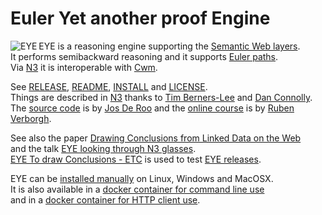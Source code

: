 # Euler Yet another proof Engine

<img align="left" src="https://josd.github.io/images/eye.png" alt="EYE"/> EYE is a reasoning engine supporting the [Semantic Web layers](http://www.w3.org/DesignIssues/diagrams/sweb-stack/2006a).<br/>
It performs semibackward reasoning and it supports [Euler paths](http://mathworld.wolfram.com/KoenigsbergBridgeProblem.html).<br/>
Via [N3](http://www.w3.org/TeamSubmission/n3/) it is interoperable with [Cwm](http://www.w3.org/2000/10/swap/doc/cwm).<br/>

See [RELEASE](https://github.com/josd/eye/blob/master/RELEASE), [README](https://github.com/josd/eye/blob/master/README), [INSTALL](https://github.com/josd/eye/blob/master/INSTALL) and [LICENSE](https://github.com/josd/eye/blob/master/LICENSE).<br/>
Things are described in [N3](http://www.w3.org/TeamSubmission/n3/) thanks to [Tim Berners-Lee](http://www.w3.org/People/Berners-Lee/) and [Dan Connolly](http://www.w3.org/People/Connolly/).<br/>
The [source code](https://github.com/josd/eye/blob/master/eye.prolog) is by [Jos De Roo](https://josd.github.io/) and the [online course](http://n3.restdesc.org/) is by [Ruben Verborgh](http://ruben.verborgh.org/).<br/>

See also the paper [Drawing Conclusions from Linked Data on the Web](http://online.qmags.com/ISW0515?cid=3244717&eid=19361&pg=25#pg25&mode2)<br/>
and the talk [EYE looking through N3 glasses](http://www.agfa.com/w3c/Talks/2012/04swig/).<br/>
[EYE To draw Conclusions - ETC](https://github.com/josd/etc) is used to test [EYE releases](https://github.com/josd/eye/blob/master/RELEASE).<br/>

EYE can be [installed manually](https://github.com/josd/eye/blob/master/INSTALL) on Linux, Windows and MacOSX.<br/>
It is also available in a [docker container for command line use](https://registry.hub.docker.com/u/bdevloed/eye/)<br/>
and in a [docker container for HTTP client use](https://registry.hub.docker.com/u/bdevloed/eyeserver/).<br/>
